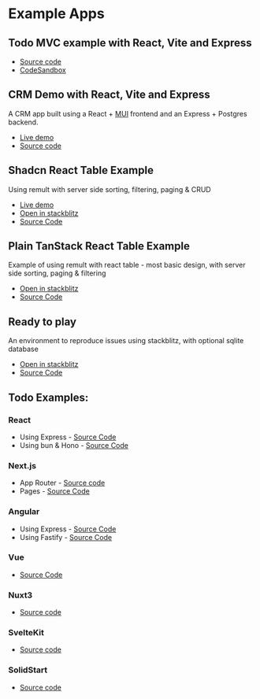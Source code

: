 # Example Apps

## Todo MVC example with React, Vite and Express

- [Source code](https://github.com/remult/TodoMVC-eample)
- [CodeSandbox](https://codesandbox.io/s/github/remult/TodoMVC-example?file=/src/frontend/App.tsx)

## CRM Demo with React, Vite and Express

A CRM app built using a React + [MUI](https://mui.com) frontend and an Express + Postgres backend.

- [Live demo](https://crm-demo.up.railway.app/)
- [Source code](https://github.com/remult/crm-demo)

## Shadcn React Table Example

Using remult with server side sorting, filtering, paging & CRUD

- [Live demo](https://table.up.railway.app/)
- [Open in stackblitz](https://stackblitz.com/github/remult/remult/tree/main/examples/shadcn-react-table)
- [Source Code](https://www.github.com/remult/remult/tree/main/examples/shadcn-react-table)

## Plain TanStack React Table Example

Example of using remult with react table - most basic design, with server side sorting, paging & filtering

- [Open in stackblitz](https://stackblitz.com/github/remult/remult/tree/main/examples/tanstack-react-table)
- [Source Code](https://www.github.com/remult/remult/tree/main/examples/tanstack-react-table)

## Ready to play

An environment to reproduce issues using stackblitz, with optional sqlite database

- [Open in stackblitz](https://stackblitz.com/github/noam-honig/ready-to-play)
- [Source Code](https://www.github.com/noam-honig/ready-to-play)

## Todo Examples:

### React

- Using Express - [Source Code](https://github.com/remult/remult/tree/main/examples/react-todo)
- Using bun & Hono - [Source Code](https://github.com/remult/remult/tree/main/examples/bun-react-hono-monorepo-todo)

### Next.js

- App Router - [Source code](https://github.com/remult/remult/tree/main/examples/nextjs-app-router-todo)
- Pages - [Source Code](https://github.com/remult/remult/tree/main/examples/nextjs-todo)

### Angular

- Using Express - [Source Code](https://github.com/remult/remult/tree/main/examples/angular-todo)
- Using Fastify - [Source Code](https://github.com/remult/remult/tree/main/examples/angular-todo-fastify)

### Vue

- [Source Code](https://github.com/remult/remult/tree/main/examples/vue-todo)

### Nuxt3

- [Source code](https://github.com/remult/remult/tree/main/examples/nuxt-todo)

### SvelteKit

- [Source code](https://github.com/remult/remult/tree/main/examples/sveltekit-todo)

### SolidStart

- [Source code](https://github.com/remult/remult/tree/main/examples/solid-start-todo)
